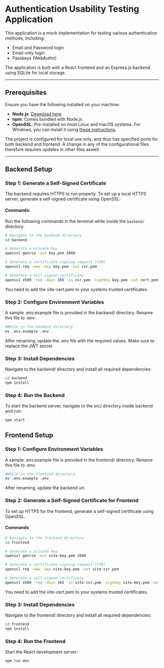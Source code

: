 # Authentication Usability Testing Application

This application is a mock implementation for testing various authentication methods, including:
- Email and Password login
- Email-only login
- Passkeys (WebAuthn)

The application is built with a React frontend and an Express.js backend using SQLite for local storage.

---

## Prerequisites

Ensure you have the following installed on your machine:
- **Node.js**: [Download here](https://nodejs.org/)
- **npm**: Comes bundled with Node.js
- **OpenSSL**: Pre-installed on most Linux and macOS systems. For Windows, you can install it using [these instructions](https://wiki.openssl.org/index.php/Binaries).

The project is configured for local use only, and thus has specified ports for both backend and frontend. 
A change in any of the configurational files therefore requires updates in other files aswell.

---

## Backend Setup

### Step 1: Generate a Self-Signed Certificate
The backend requires HTTPS to run properly. To set up a local HTTPS server, generate a self-signed certificate using OpenSSL:

#### Commands:
Run the following commands in the terminal while inside the `backend/` directory:

```bash
# Navigate to the backend directory
cd backend

# Generate a private key
openssl genrsa -out key.pem 2048

# Generate a certificate signing request (CSR)
openssl req -new -key key.pem -out csr.pem

# Generate a self-signed certificate
openssl x509 -req -days 365 -in csr.pem -signkey key.pem -out cert.pem
```
You need to add the vite-cert.pem to your systems trusted certificates.

### Step 2: Configure Environment Variables

A sample .env.example file is provided in the backend/ directory. Rename this file to .env:

```bash
#While in the backend directory
mv .env.example .env
```

After renaming, update the .env file with the required values.
Make sure to replace the JWT secret.

### Step 3: Install Dependencies
Navigate to the backend/ directory and install all required dependencies:

```bash
cd backend
npm install
```

### Step 4: Run the Backend
To start the backend server, navigate to the src/ directory inside backend and run:

```bash
npm start
```

## Frontend Setup 

### Step 1: Configure Environment Variables

A sample .env.example file is provided in the frontend/ directory. Rename this file to .env:

```bash
#While in the frontend directory
mv .env.example .env
```

After renaming, update the backend url.

### Step 2: Generate a Self-Signed Certificate for Frontend
To set up HTTPS for the frontend, generate a self-signed certificate using OpenSSL. 

#### Commands
```bash
# Navigate to the frontend directory
cd frontend

# Generate a private key
openssl genrsa -out vite-key.pem 2048

# Generate a certificate signing request (CSR)
openssl req -new -key vite-key.pem -out vite-csr.pem

# Generate a self-signed certificate
openssl x509 -req -days 365 -in vite-csr.pem -signkey vite-key.pem -out vite-cert.pem
```

You need to add the vite-cert.pem to your systems trusted certificates.

### Step 3: Install Dependencies
Navigate to the frontend/ directory and install all required dependencies:
```bash
cd frontend
npm install
```

### Step 4: Run the Frontend
Start the React development server:

```bash 
npm run dev
```

